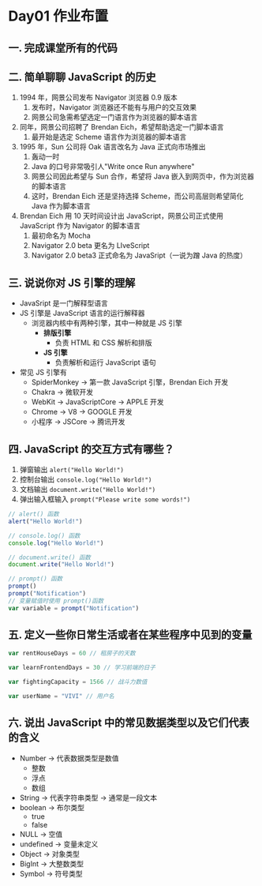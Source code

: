 # Day01 作业布置

## 一. 完成课堂所有的代码

## 二. 简单聊聊 JavaScript 的历史
1.  1994 年，网景公司发布 Navigator 浏览器 0.9 版本
    1.  发布时，Navigator 浏览器还不能有与用户的交互效果
    2.  网景公司急需希望选定一门语言作为浏览器的脚本语言
2.  同年，网景公司招聘了 Brendan Eich，希望帮助选定一门脚本语言
    1.  最开始是选定 Scheme 语言作为浏览器的脚本语言
3.  1995 年，Sun 公司将 Oak 语言改名为 Java 正式向市场推出
    1.  轰动一时
    2.  Java 的口号非常吸引人"Write once Run anywhere"
    3.  网景公司因此希望与 Sun 合作，希望将 Java 嵌入到网页中，作为浏览器的脚本语言
    4.  这时，Brendan Eich 还是坚持选择 Scheme，而公司高层则希望简化 Java 作为脚本语言
4.  Brendan Eich 用 10 天时间设计出 JavaScript，网景公司正式使用 JavaScript 作为 Navigator 的脚本语言
    1.  最初命名为 Mocha
    2.  Navigator 2.0 beta 更名为 LIveScript
    3.  Navigator 2.0 beta3 正式命名为 JavaSript（一说为蹭 Java 的热度）

## 三. 说说你对 JS 引擎的理解
- JavaSript 是一门解释型语言
- JS 引擎是 JavaScript 语言的运行解释器
    - 浏览器内核中有两种引擎，其中一种就是 JS 引擎
        - **排版引擎**
            - 负责 HTML 和 CSS 解析和排版
        - **JS 引擎**
            - 负责解析和运行 JavaScript 语句
- 常见 JS 引擎有
    - SpiderMonkey -> 第一款 JavaScript 引擎，Brendan Eich 开发
    - Chakra -> 微软开发
    - WebKit -> JavaScriptCore -> APPLE 开发
    - Chrome -> V8 -> GOOGLE 开发
    - 小程序 -> JSCore -> 腾讯开发

## 四. JavaScript 的交互方式有哪些？
1.  弹窗输出 `alert("Hello World!")`
2.  控制台输出 `console.log("Hello World!")`
3.  文档输出 `document.write("Hello World!")`
4.  弹出输入框输入 `prompt("Please write some words!")`
```js
// alert() 函数
alert("Hello World!")

// console.log() 函数
console.log("Hello World!")

// document.write() 函数
document.write("Hello World!")

// prompt() 函数
prompt()
prompt("Notification")
// 变量赋值时使用 prompt()函数
var variable = prompt("Notification")

```

## 五. 定义一些你日常生活或者在某些程序中见到的变量
```js
var rentHouseDays = 60 // 租房子的天数

var learnFrontendDays = 30 // 学习前端的日子

var fightingCapacity = 1566 // 战斗力数值

var userName = "VIVI" // 用户名
```

## 六. 说出 JavaScript 中的常见数据类型以及它们代表的含义
- Number -> 代表数据类型是数值
    - 整数
    - 浮点
    - 数组
- String -> 代表字符串类型 -> 通常是一段文本
- boolean -> 布尔类型
    - true
    - false
- NULL -> 空值
- undefined -> 变量未定义
- Object -> 对象类型
- BigInt -> 大整数类型
- Symbol -> 符号类型